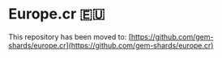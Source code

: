 # Europe.cr :eu:

This repository has been moved to: [https://github.com/gem-shards/europe.cr](https://github.com/gem-shards/europe.cr)
